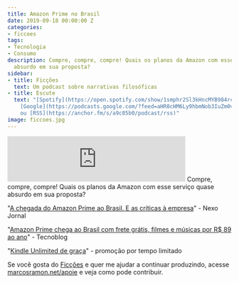 ```yaml
---
title: Amazon Prime no Brasil
date: 2019-09-18 00:00:00 Z
categories:
- ficcoes
tags:
- Tecnologia
- Consumo
description: Compre, compre, compre! Quais os planos da Amazon com esse serviço quase
  absurdo em sua proposta?
sidebar:
- title: Ficções
  text: Um podcast sobre narrativas filosóficas
- title: Escute
  text: "[Spotify](https://open.spotify.com/show/1smphr2Sl3kHncMYB984rc?si=Ds7GV4oNQnGxsm-bxYvasA),
    [Google](https://podcasts.google.com/?feed=aHR0cHM6Ly9hbmNob3IuZm0vcy9hOWM4NWIwL3BvZGNhc3QvcnNz)
    ou [RSS](https://anchor.fm/s/a9c85b0/podcast/rss)"
image: ficcoes.jpg
---
```


<iframe src="https://anchor.fm/podcastficcoes/embed/episodes/Amazon-Prime-no-Brasil-e5ehq4" height="102px" width="400px" frameborder="0" scrolling="no"></iframe>
Compre, compre, compre! Quais os planos da Amazon com esse serviço quase absurdo em sua proposta?

"[A chegada do Amazon Prime ao Brasil. E as críticas à empresa](https://www.nexojornal.com.br/expresso/2019/09/13/A-chegada-do-Amazon-Prime-ao-Brasil.-E-as-cr%C3%ADticas-%C3%A0-empresa)" - Nexo Jornal

"[Amazon Prime chega ao Brasil com frete grátis, filmes e músicas por R$ 89 ao ano](https://tecnoblog.net/306260/amazon-prime-lancamento-brasil-assinatura-preco/)" - Tecnoblog

"[Kindle Unlimited de graça](https://www.amazon.com.br/kindle-dbs/promoLanding?promoCode=9a3c6d49-8c80-4d4f-931c-d5fb6e6a1834&tag=marcramo-20&subtag=42920445)" - promoção por tempo limitado

Se você gosta do [Ficções](https://marcosramon.net/ficcoes/) e quer me ajudar a continuar produzindo, acesse [marcosramon.net/apoie](https://marcosramon.net/apoie/) e veja como pode contribuir.
